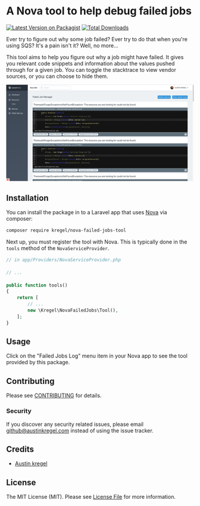 # A Nova tool to help debug failed jobs

[![Latest Version on Packagist](https://img.shields.io/packagist/v/kregel/nova-failed-jobs-tool.svg?style=flat-square)](https://packagist.org/packages/:vendor/:package_name)
[![Total Downloads](https://img.shields.io/packagist/dt/kregel/nova-failed-jobs-tool.svg?style=flat-square)](https://packagist.org/packages/:vendor/:package_name)

Ever try to figure out why some job failed? Ever try to do that when you're using SQS? It's a pain isn't it? Well, no more... 

This tool aims to help you figure out why a job might have failed. It gives you relevant code snippets and information about the values pushed through for a given job. You can toggle the stacktrace to view vendor sources, or you can choose to hide them.

![Screenshot](./screenshot.png)

## Installation

You can install the package in to a Laravel app that uses [Nova](https://nova.laravel.com) via composer:

```bash
composer require kregel/nova-failed-jobs-tool
```

Next up, you must register the tool with Nova. This is typically done in the `tools` method of the `NovaServiceProvider`.

```php
// in app/Providers/NovaServiceProvider.php

// ...

public function tools()
{
    return [
        // ...
        new \Kregel\NovaFailedJobs\Tool(),
    ];
}
```

## Usage

Click on the "Failed Jobs Log" menu item in your Nova app to see the tool provided by this package.

## Contributing

Please see [CONTRIBUTING](CONTRIBUTING.md) for details.

### Security

If you discover any security related issues, please email github@austinkregel.com instead of using the issue tracker.

## Credits

- [Austin kregel](https://github.com/austinkregel)

## License

The MIT License (MIT). Please see [License File](LICENSE.md) for more information.

